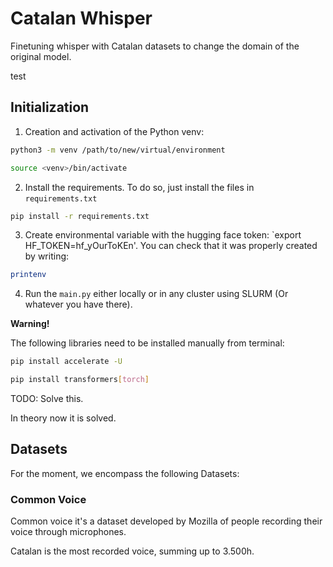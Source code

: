 # Catalan Whisper 
Finetuning whisper with Catalan datasets to change the domain of the original model.

test

## Initialization

1. Creation and activation of the Python venv:
```bash
python3 -m venv /path/to/new/virtual/environment
```

```bash
source <venv>/bin/activate
```
2. Install the requirements. To do so, just install the files in ```requirements.txt```

```bash
pip install -r requirements.txt
```

3. Create environmental variable with the hugging face token: `export HF_TOKEN=hf_yOurToKEn'. You can check that it was properly created by writing:

```bash
printenv
```
 
4. Run the ```main.py``` either locally or in any cluster using SLURM (Or whatever you have there).


**Warning!**

The following libraries need to be installed manually from terminal:
```bash
pip install accelerate -U
```

```bash
pip install transformers[torch]
```

TODO: Solve this.

In theory now it is solved. 

## Datasets
For the moment, we encompass the following Datasets:

### Common Voice
Common voice it's a dataset developed by Mozilla of people recording their voice through microphones. 

Catalan is the most recorded voice, summing up to 3.500h.
